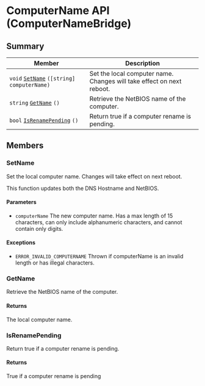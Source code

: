 # ComputerName API (ComputerNameBridge)

## Summary

 Member                        | Description
-------------------------------|--------------------------------------------
`void`  [`SetName`](#setname)   `([string] computerName)` | Set the local computer name. Changes will take effect on next reboot.
`string`    [`GetName`](#getname)   `()` | Retrieve the NetBIOS name of the computer.
`bool`  [`IsRenamePending`](#isrenamepending)   `()` | Return true if a computer rename is pending.

## Members

### SetName

Set the local computer name. Changes will take effect on next reboot.

This function updates both the DNS Hostname and NetBIOS.

#### Parameters
- `computerName` The new computer name. Has a max length of 15 characters, can
only include alphanumeric characters, and cannot contain only digits.

#### Exceptions
- `ERROR_INVALID_COMPUTERNAME` Thrown if computerName is an invalid length or
has illegal characters.

### GetName

Retrieve the NetBIOS name of the computer.

#### Returns
The local computer name.


### IsRenamePending

Return true if a computer rename is pending.

#### Returns
True if a computer rename is pending